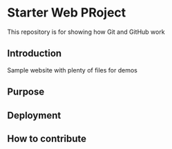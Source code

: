 # Starter Web PRoject

This repository is for showing how Git and GitHub work

## Introduction

Sample website with plenty of files for demos

## Purpose

## Deployment

## How to contribute